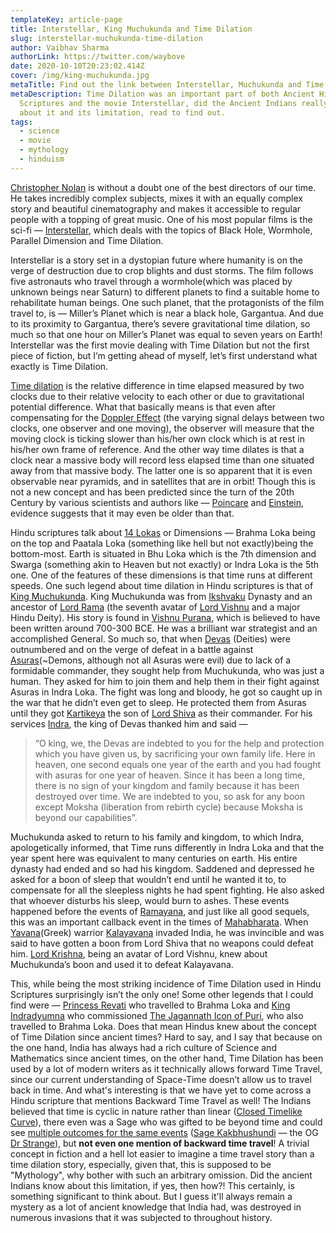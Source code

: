 ```yaml
---
templateKey: article-page
title: Interstellar, King Muchukunda and Time Dilation
slug: interstellar-muchukunda-time-dilation
author: Vaibhav Sharma
authorLink: https://twitter.com/waybove
date: 2020-10-10T20:23:02.414Z
cover: /img/king-muchukunda.jpg
metaTitle: Find out the link between Interstellar, Muchukunda and Time Dilation
metaDescription: Time Dilation was an important part of both Ancient Hindu
  Scriptures and the movie Interstellar, did the Ancient Indians really know
  about it and its limitation, read to find out.
tags:
  - science
  - movie
  - mythology
  - hinduism
---
```

[Christopher Nolan](https://en.wikipedia.org/wiki/Christopher_Nolan) is without a doubt one of the best directors of our time. He takes incredibly complex subjects, mixes it with an equally complex story and beautiful cinematography and makes it accessible to regular people with a topping of great music. One of his most popular films is the sci-fi — [Interstellar](https://en.wikipedia.org/wiki/Interstellar_(film)), which deals with the topics of Black Hole, Wormhole, Parallel Dimension and Time Dilation.

Interstellar is a story set in a dystopian future where humanity is on the verge of destruction due to crop blights and dust storms. The film follows five astronauts who travel through a wormhole(which was placed by unknown beings near Saturn) to different planets to find a suitable home to rehabilitate human beings. One such planet, that the protagonists of the film travel to, is — Miller’s Planet which is near a black hole, Gargantua. And due to its proximity to Gargantua, there’s severe gravitational time dilation, so much so that one hour on Miller’s Planet was equal to seven years on Earth! Interstellar was the first movie dealing with Time Dilation but not the first piece of fiction, but I’m getting ahead of myself, let’s first understand what exactly is Time Dilation.

[Time dilation](https://en.wikipedia.org/wiki/Time_dilation) is the relative difference in time elapsed measured by two clocks due to their relative velocity to each other or due to gravitational potential difference. What that basically means is that even after compensating for the [Doppler Effect](https://en.wikipedia.org/wiki/Doppler_effect) (the varying signal delays between two clocks, one observer and one moving), the observer will measure that the moving clock is ticking slower than his/her own clock which is at rest in his/her own frame of reference. And the other way time dilates is that a clock near a massive body will record less elapsed time than one situated away from that massive body. The latter one is so apparent that it is even observable near pyramids, and in satellites that are in orbit! Though this is not a new concept and has been predicted since the turn of the 20th Century by various scientists and authors like — [Poincare](http://www.bourbaphy.fr/darrigol2.pdf) and [Einstein](https://archive.org/details/alberteinsteinss0000mill), evidence suggests that it may even be older than that.

Hindu scriptures talk about [14 Lokas](https://en.wikipedia.org/wiki/Loka) or Dimensions — Brahma Loka being on the top and Paatala Loka (something like hell but not exactly)being the bottom-most. Earth is situated in Bhu Loka which is the 7th dimension and Swarga (something akin to Heaven but not exactly) or Indra Loka is the 5th one. One of the features of these dimensions is that time runs at different speeds. One such legend about time dilation in Hindu scriptures is that of [King Muchukunda](https://en.wikipedia.org/wiki/Muchukunda). King Muchukunda was from [Ikshvaku](https://en.wikipedia.org/wiki/Ikshvaku) Dynasty and an ancestor of [Lord Rama](https://en.wikipedia.org/wiki/Rama) (the seventh avatar of [Lord Vishnu](https://en.wikipedia.org/wiki/Vishnu) and a major Hindu Deity). His story is found in [Vishnu Purana](https://en.wikipedia.org/wiki/Vishnu_Purana), which is believed to have been written around 700-300 BCE. He was a brilliant war strategist and an accomplished General. So much so, that when [Devas](https://en.wikipedia.org/wiki/Deva_(Hinduism)) (Deities) were outnumbered and on the verge of defeat in a battle against [Asuras](https://en.wikipedia.org/wiki/Asura)(~Demons, although not all Asuras were evil) due to lack of a formidable commander, they sought help from Muchukunda, who was just a human. They asked for him to join them and help them in their fight against Asuras in Indra Loka. The fight was long and bloody, he got so caught up in the war that he didn’t even get to sleep. He protected them from Asuras until they got [Kartikeya](https://en.wikipedia.org/wiki/Kartikeya) the son of [Lord Shiva](https://en.wikipedia.org/wiki/Shiva) as their commander. For his services [Indra](https://en.wikipedia.org/wiki/Indra), the king of Devas thanked him and said —

> “O king, we, the Devas are indebted to you for the help and protection which you have given us, by sacrificing your own family life. Here in heaven, one second equals one year of the earth and you had fought with asuras for one year of heaven. Since it has been a long time, there is no sign of your kingdom and family because it has been destroyed over time. We are indebted to you, so ask for any boon except Moksha (liberation from rebirth cycle) because Moksha is beyond our capabilities”.

Muchukunda asked to return to his family and kingdom, to which Indra, apologetically informed, that Time runs differently in Indra Loka and that the year spent here was equivalent to many centuries on earth. His entire dynasty had ended and so had his kingdom. Saddened and depressed he asked for a boon of sleep that wouldn’t end until he wanted it to, to compensate for all the sleepless nights he had spent fighting. He also asked that whoever disturbs his sleep, would burn to ashes. These events happened before the events of [Ramayana](https://en.wikipedia.org/wiki/Ramayana), and just like all good sequels, this was an important callback event in the times of [Mahabharata](https://en.wikipedia.org/wiki/Mahabharata). When [Yavana](https://en.wikipedia.org/wiki/Yona)(Greek) warrior [Kalayavana](https://en.wikipedia.org/wiki/Kalayavana) invaded India, he was invincible and was said to have gotten a boon from Lord Shiva that no weapons could defeat him. [Lord Krishna](https://en.wikipedia.org/wiki/Krishna), being an avatar of Lord Vishnu, knew about Muchukunda’s boon and used it to defeat Kalayavana.

This, while being the most striking incidence of Time Dilation used in Hindu Scriptures surprisingly isn’t the only one! Some other legends that I could find were — [Princess Revati](https://en.wikipedia.org/wiki/Revati) who travelled to Brahma Loka and [King Indradyumna](https://en.wikipedia.org/wiki/Indradyumna) who commissioned [The Jagannath Icon of Puri](https://en.wikipedia.org/wiki/Jagannath), who also travelled to Brahma Loka. Does that mean Hindus knew about the concept of Time Dilation since ancient times? Hard to say, and I say that because on the one hand, India has always had a rich culture of Science and Mathematics since ancient times, on the other hand, Time Dilation has been used by a lot of modern writers as it technically allows forward Time Travel, since our current understanding of Space-Time doesn’t allow us to travel back in time. And what's interesting is that we have yet to come across a Hindu scripture that mentions Backward Time Travel as well! The Indians believed that time is cyclic in nature rather than linear ([Closed Timelike Curve](https://en.wikipedia.org/wiki/Closed_timelike_curve)), there even was a Sage who was gifted to be beyond time and could see [multiple outcomes for the same events](https://en.wikipedia.org/wiki/World_line) ([Sage Kakbhushundi](https://en.wikipedia.org/wiki/Kakbhushundi) — the OG [Dr Strange](https://en.wikipedia.org/wiki/Avengers:_Infinity_War#:~:text=Strange%20uses%20the%20Time%20Stone%20to%20view%20millions%20of%20possible%20futures,%20seeing%20only%20one%20in%20which%20Thanos%20loses)), but **not even one mention of backward time travel**! A trivial concept in fiction and a hell lot easier to imagine a time travel story than a time dilation story, especially, given that, this is supposed to be "Mythology", why bother with such an arbitrary omission. Did the ancient Indians know about this limitation, if yes, then how?! This certainly, is something significant to think about. But I guess it'll always remain a mystery as a lot of ancient knowledge that India had, was destroyed in numerous invasions that it was subjected to throughout history.
